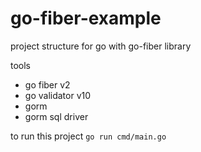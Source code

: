 # go-fiber-example

project structure for go with go-fiber library

tools 
 - go fiber v2
 - go validator v10
 - gorm
 - gorm sql driver

to run this project
 `go run cmd/main.go`
